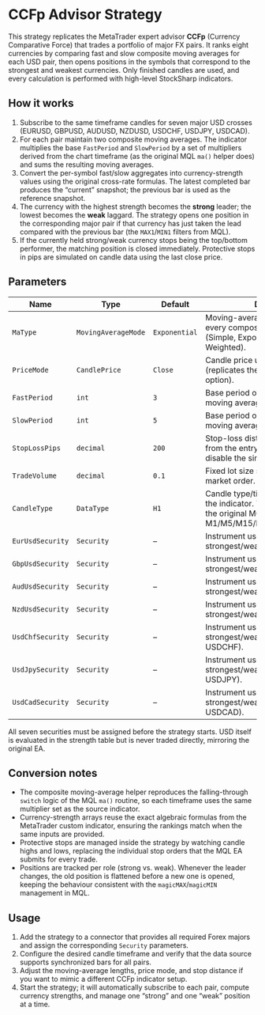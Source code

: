 # CCFp Advisor Strategy

This strategy replicates the MetaTrader expert advisor **CCFp** (Currency Comparative Force) that trades a portfolio of major FX pairs. It ranks eight currencies by comparing fast and slow composite moving averages for each USD pair, then opens positions in the symbols that correspond to the strongest and weakest currencies. Only finished candles are used, and every calculation is performed with high-level StockSharp indicators.

## How it works

1. Subscribe to the same timeframe candles for seven major USD crosses (EURUSD, GBPUSD, AUDUSD, NZDUSD, USDCHF, USDJPY, USDCAD).
2. For each pair maintain two composite moving averages. The indicator multiplies the base `FastPeriod` and `SlowPeriod` by a set of multipliers derived from the chart timeframe (as the original MQL `ma()` helper does) and sums the resulting moving averages.
3. Convert the per-symbol fast/slow aggregates into currency-strength values using the original cross-rate formulas. The latest completed bar produces the “current” snapshot; the previous bar is used as the reference snapshot.
4. The currency with the highest strength becomes the **strong** leader; the lowest becomes the **weak** laggard. The strategy opens one position in the corresponding major pair if that currency has just taken the lead compared with the previous bar (the `MAX1`/`MIN1` filters from MQL).
5. If the currently held strong/weak currency stops being the top/bottom performer, the matching position is closed immediately. Protective stops in pips are simulated on candle data using the last close price.

## Parameters

| Name | Type | Default | Description |
| --- | --- | --- | --- |
| `MaType` | `MovingAverageMode` | `Exponential` | Moving-average algorithm applied to every composite moving average (Simple, Exponential, Smoothed, Weighted). |
| `PriceMode` | `CandlePrice` | `Close` | Candle price used as the input value (replicates the MQL “Applied Price” option). |
| `FastPeriod` | `int` | `3` | Base period of the fast composite moving average. |
| `SlowPeriod` | `int` | `5` | Base period of the slow composite moving average. |
| `StopLossPips` | `decimal` | `200` | Stop-loss distance expressed in pips from the entry price. Set to `0` to disable the simulated stop. |
| `TradeVolume` | `decimal` | `0.1` | Fixed lot size submitted with every market order. |
| `CandleType` | `DataType` | `H1` | Candle type/timeframe used to build the indicator. The multipliers follow the original MQL switch logic for M1/M5/M15/M30/H1/H4/D1/W1/MN. |
| `EurUsdSecurity` | `Security` | – | Instrument used when EUR is strongest/weakest. |
| `GbpUsdSecurity` | `Security` | – | Instrument used when GBP is strongest/weakest. |
| `AudUsdSecurity` | `Security` | – | Instrument used when AUD is strongest/weakest. |
| `NzdUsdSecurity` | `Security` | – | Instrument used when NZD is strongest/weakest. |
| `UsdChfSecurity` | `Security` | – | Instrument used when CHF is strongest/weakest (traded via USDCHF). |
| `UsdJpySecurity` | `Security` | – | Instrument used when JPY is strongest/weakest (traded via USDJPY). |
| `UsdCadSecurity` | `Security` | – | Instrument used when CAD is strongest/weakest (traded via USDCAD). |

All seven securities must be assigned before the strategy starts. USD itself is evaluated in the strength table but is never traded directly, mirroring the original EA.

## Conversion notes

- The composite moving-average helper reproduces the falling-through `switch` logic of the MQL `ma()` routine, so each timeframe uses the same multiplier set as the source indicator.
- Currency-strength arrays reuse the exact algebraic formulas from the MetaTrader custom indicator, ensuring the rankings match when the same inputs are provided.
- Protective stops are managed inside the strategy by watching candle highs and lows, replacing the individual stop orders that the MQL EA submits for every trade.
- Positions are tracked per role (strong vs. weak). Whenever the leader changes, the old position is flattened before a new one is opened, keeping the behaviour consistent with the `magicMAX`/`magicMIN` management in MQL.

## Usage

1. Add the strategy to a connector that provides all required Forex majors and assign the corresponding `Security` parameters.
2. Configure the desired candle timeframe and verify that the data source supports synchronized bars for all pairs.
3. Adjust the moving-average lengths, price mode, and stop distance if you want to mimic a different CCFp indicator setup.
4. Start the strategy; it will automatically subscribe to each pair, compute currency strengths, and manage one “strong” and one “weak” position at a time.
